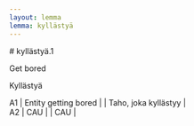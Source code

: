 ```yaml
---
layout: lemma
lemma: kyllästyä
---
```


<div class="sense">
# <span class="sensename">kyllästyä.1</span>

<span class="description">Get bored</span>

<span class="description">Kyllästyä</span>

A1 | Entity getting bored |   | Taho, joka kyllästyy |  
A2 | CAU |   | CAU |  

</div>


